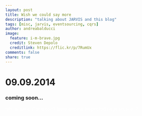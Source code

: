```yaml
---
layout: post
title: Wish we could say more
description: "talking about JARVIS and this blog"
tags: [misc, jarvis, eventsourcing, cqrs]
author: andreabalducci
image:
  feature: i-m-brave.jpg
  credit: Steven Depolo
  creditlink: https://flic.kr/p/7RumUx
comments: false
share: true
---
```

# 09.09.2014

### coming soon...

<span style="color:white">hits in meta, if you don't have already inspected page source :P</span>
